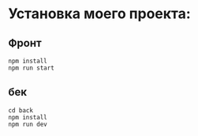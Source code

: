 # Установка моего проекта:

## Фронт

```
npm install
npm run start
```

## бек

```
cd back
npm install 
npm run dev
```